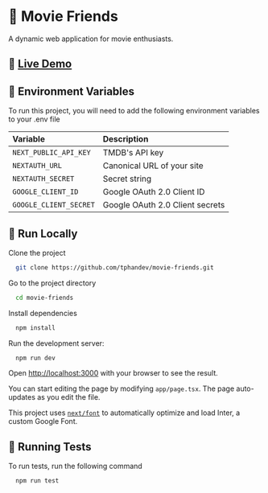 # 🍿 Movie Friends

A dynamic web application for movie enthusiasts.

## 🚀 [Live Demo](https://movie-friends.vercel.app/)

## 🔑 Environment Variables

To run this project, you will need to add the following environment variables to your .env file

| Variable               | Description                     |
| :--------------------- | :------------------------------ |
| `NEXT_PUBLIC_API_KEY`  | TMDB's API key                  |
| `NEXTAUTH_URL`         | Canonical URL of your site      |
| `NEXTAUTH_SECRET`      | Secret string                   |
| `GOOGLE_CLIENT_ID`     | Google OAuth 2.0 Client ID      |
| `GOOGLE_CLIENT_SECRET` | Google OAuth 2.0 Client secrets |

## 🏃 Run Locally

Clone the project

```bash
  git clone https://github.com/tphandev/movie-friends.git
```

Go to the project directory

```bash
  cd movie-friends
```

Install dependencies

```bash
  npm install
```

Run the development server:

```bash
  npm run dev
```

Open [http://localhost:3000](http://localhost:3000) with your browser to see the result.

You can start editing the page by modifying `app/page.tsx`. The page auto-updates as you edit the file.

This project uses [`next/font`](https://nextjs.org/docs/basic-features/font-optimization) to automatically optimize and load Inter, a custom Google Font.

## 🧪 Running Tests

To run tests, run the following command

```bash
  npm run test
```
